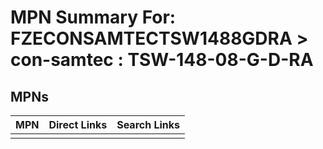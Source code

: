 



# MPN Summary For: FZECONSAMTECTSW1488GDRA > con-samtec : TSW-148-08-G-D-RA

## MPNs
  

|MPN|Direct Links|Search Links|
| :--- | :--- | :--- |
||||
